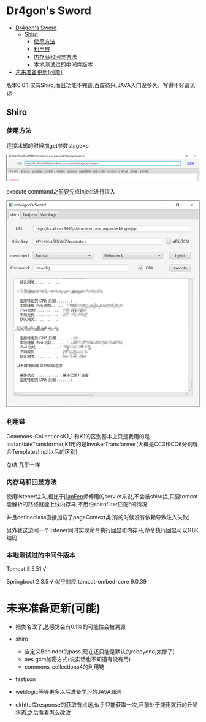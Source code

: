 # Dr4gon's Sword
- [Dr4gon's Sword](#dr4gon-s-sword)
  * [Shiro](#shiro)
    + [使用方法](#----)
    + [利用链](#---)
    + [内存马和回显方法](#--------)
    + [本地测试过的中间件版本](#-----------)
- [未来准备更新(可能)](#----------)

版本0.0.1,仅有Shiro,而且功能不完善,百废待兴,JAVA入门没多久，写得不好请见谅

## Shiro

### 使用方法

连接冰蝎的时候加get参数stage=s

![2](2.png)

execute command之前要先点Inject进行注入

![1](1.png)

### 利用链

Commons-CollectionsK1_1 和K1的区别基本上只是我用的是InstantiateTransformer,K1用的是InvokerTransformer(大概是CC3和CC6分别缝合TemplatesImpl以后的区别)

总结:几乎一样

### 内存马和回显方法

使用listener注入,相比于[j1anFen](https://github.com/j1anFen)师傅用的servlet来说,不会被shiro拦,只要tomcat能解析的路径就能上线内存马,不用怕shirofilter匹配*的情况

并且defineclass直接加载了pageContext类(有的时候没有依赖导致注入失败)

另外我这边同一个listener同时实现命令执行回显和内存马,命令执行回显可以GBK编码

### 本地测试过的中间件版本

Tomcat 8.5.51 √

Springboot 2.3.5 √  似乎对应 tomcat-embed-core 9.0.39

# 未来准备更新(可能)

- 把类名改了,总感觉会有0.1%的可能性会被溯源
- shiro
  - 自定义Behinder的pass(现在还只能是默认的rebeyond,太惨了)
  - aes gcm加密方式(说实话也不知道有没有用)
  - commons-collections4的利用链

- fastjson

- weblogic等等更多以后准备学习的JAVA漏洞
- okhttp库response的获取有点迷,似乎只能获取一次,目前处于能用就行的丑陋状态,之后看看怎么改改

